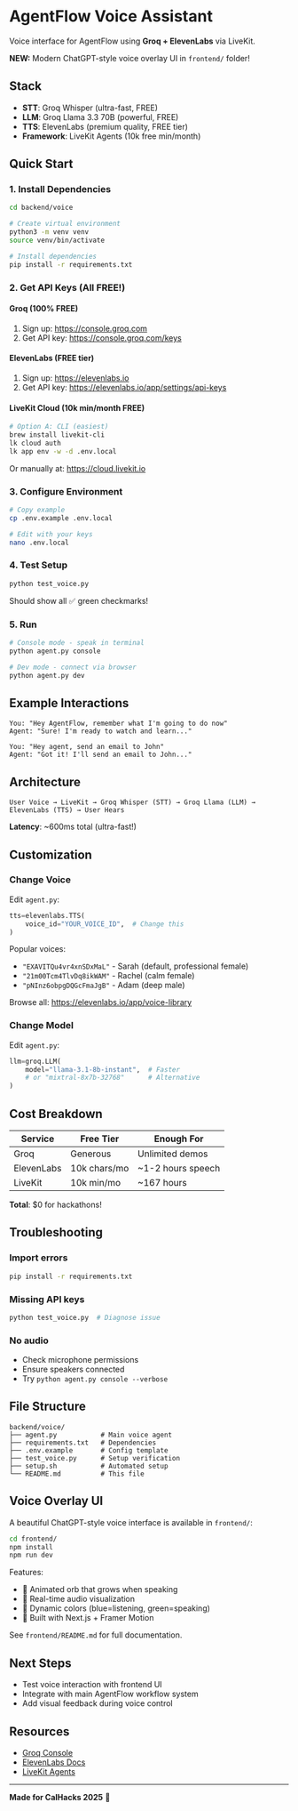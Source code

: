 # AgentFlow Voice Assistant

Voice interface for AgentFlow using **Groq + ElevenLabs** via LiveKit.

**NEW:** Modern ChatGPT-style voice overlay UI in `frontend/` folder!

## Stack

- **STT**: Groq Whisper (ultra-fast, FREE)
- **LLM**: Groq Llama 3.3 70B (powerful, FREE)
- **TTS**: ElevenLabs (premium quality, FREE tier)
- **Framework**: LiveKit Agents (10k free min/month)

## Quick Start

### 1. Install Dependencies

```bash
cd backend/voice

# Create virtual environment
python3 -m venv venv
source venv/bin/activate

# Install dependencies
pip install -r requirements.txt
```

### 2. Get API Keys (All FREE!)

#### Groq (100% FREE)
1. Sign up: https://console.groq.com
2. Get API key: https://console.groq.com/keys

#### ElevenLabs (FREE tier)
1. Sign up: https://elevenlabs.io
2. Get API key: https://elevenlabs.io/app/settings/api-keys

#### LiveKit Cloud (10k min/month FREE)
```bash
# Option A: CLI (easiest)
brew install livekit-cli
lk cloud auth
lk app env -w -d .env.local
```

Or manually at: https://cloud.livekit.io

### 3. Configure Environment

```bash
# Copy example
cp .env.example .env.local

# Edit with your keys
nano .env.local
```

### 4. Test Setup

```bash
python test_voice.py
```

Should show all ✅ green checkmarks!

### 5. Run

```bash
# Console mode - speak in terminal
python agent.py console

# Dev mode - connect via browser
python agent.py dev
```

## Example Interactions

```
You: "Hey AgentFlow, remember what I'm going to do now"
Agent: "Sure! I'm ready to watch and learn..."

You: "Hey agent, send an email to John"
Agent: "Got it! I'll send an email to John..."
```

## Architecture

```
User Voice → LiveKit → Groq Whisper (STT) → Groq Llama (LLM) → ElevenLabs (TTS) → User Hears
```

**Latency**: ~600ms total (ultra-fast!)

## Customization

### Change Voice

Edit `agent.py`:
```python
tts=elevenlabs.TTS(
    voice_id="YOUR_VOICE_ID",  # Change this
)
```

Popular voices:
- `"EXAVITQu4vr4xnSDxMaL"` - Sarah (default, professional female)
- `"21m00Tcm4TlvDq8ikWAM"` - Rachel (calm female)
- `"pNInz6obpgDQGcFmaJgB"` - Adam (deep male)

Browse all: https://elevenlabs.io/app/voice-library

### Change Model

Edit `agent.py`:
```python
llm=groq.LLM(
    model="llama-3.1-8b-instant",  # Faster
    # or "mixtral-8x7b-32768"      # Alternative
)
```

## Cost Breakdown

| Service | Free Tier | Enough For |
|---------|-----------|------------|
| Groq | Generous | Unlimited demos |
| ElevenLabs | 10k chars/mo | ~1-2 hours speech |
| LiveKit | 10k min/mo | ~167 hours |

**Total**: $0 for hackathons!

## Troubleshooting

### Import errors
```bash
pip install -r requirements.txt
```

### Missing API keys
```bash
python test_voice.py  # Diagnose issue
```

### No audio
- Check microphone permissions
- Ensure speakers connected
- Try `python agent.py console --verbose`

## File Structure

```
backend/voice/
├── agent.py           # Main voice agent
├── requirements.txt   # Dependencies
├── .env.example       # Config template
├── test_voice.py      # Setup verification
├── setup.sh           # Automated setup
└── README.md          # This file
```

## Voice Overlay UI

A beautiful ChatGPT-style voice interface is available in `frontend/`:

```bash
cd frontend/
npm install
npm run dev
```

Features:
- 🎨 Animated orb that grows when speaking
- 🎤 Real-time audio visualization
- 🌈 Dynamic colors (blue=listening, green=speaking)
- 🚀 Built with Next.js + Framer Motion

See `frontend/README.md` for full documentation.

## Next Steps

- Test voice interaction with frontend UI
- Integrate with main AgentFlow workflow system
- Add visual feedback during voice control

## Resources

- [Groq Console](https://console.groq.com)
- [ElevenLabs Docs](https://elevenlabs.io/docs)
- [LiveKit Agents](https://docs.livekit.io/agents/)

---

**Made for CalHacks 2025** 🚀
